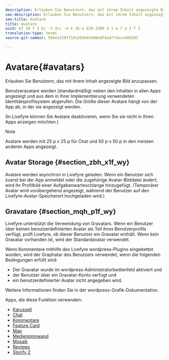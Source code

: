 ```yaml
---
description: Erlauben Sie Benutzern, das mit ihrem Inhalt angezeigte Bild anzupassen.
seo-description: Erlauben Sie Benutzern, das mit ihrem Inhalt angezeigte Bild anzupassen.
seo-title: Avatare
title: Avatare
uuid: bf 20 f 3 bc -3 dcc -4 e 16-a 629-3380 d 1 a 7 a 3 f 2
translation-type: tm+mt
source-git-commit: 566ea2587f101202045488e9f4edf73ece100293

---
```



# Avatare{#avatars}

Erlauben Sie Benutzern, das mit ihrem Inhalt angezeigte Bild anzupassen.

Benutzeravatare werden (standardmäßig) neben den Inhalten in allen Apps angezeigt und aus dem in Ihrer Implementierung verwendeten Identitätsprofilsystem abgerufen. Die Größe dieser Avatare hängt von der App ab, in der sie angezeigt werden.

(In Livefyre können Sie Avatare deaktivieren, wenn Sie sie nicht in Ihren Apps anzeigen möchten.)

>[!NOTE]
>
>Avatare werden mit 25 p x 25 p für Chat und 50 p x 50 p in den meisten anderen Apps angezeigt.

## Avatar Storage {#section_zbh_x1f_wy}

Avatare werden asynchron in Livefyre geladen. Wenn ein Benutzer sich zuerst bei der App anmeldet oder die zugehörige Avatar-Bilddatei ändert, wird ihr Profilbild einer Aufgabenwarteschlange hinzugefügt. (Temporärer Avatar wird vorübergehend angezeigt, während der Benutzer auf den Livefyre-Avatar-Speicherort hochgeladen wird.)

## Gravatare {#section_mqh_p1f_wy}

Livefyre unterstützt die Verwendung von Gravatars. Wenn ein Benutzer über keinen benutzerdefinierten Avatar als Teil ihres Benutzerprofils verfügt, prüft Livefyre, ob dieser Benutzer ein Gravatar enthält. Wenn kein Gravatar vorhanden ist, wird der Standardavatar verwendet.

Wenn Kommentare mithilfe des Livefyre wordpress-Plugins eingebettet wurden, wird der Graphatar des Benutzers verwendet, wenn die folgenden Bedingungen erfüllt sind:

* Der Gravatar wurde im wordpress-Administratorbedienfeld aktiviert und
* der Benutzer über ein Gravatar-Konto verfügt und
* ein benutzerdefinierter Avatar nicht angegeben wird.

Weitere Informationen finden Sie in der wordpress-Grafik-Dokumentation.



Apps, die diese Funktion verwenden:

* [Karussell](/help/using/c-about-apps/c-carousel-app/c-carousel-app.md#c_carousel_app)
* [Chat](/help/using/c-about-apps/c-chat-app/c-chat-app.md#c_chat_app)
* [Kommentare](/help/using/c-about-apps/c-comments/c-comments.md)
* [Feature Card](/help/using/c-about-apps/c-feature-card-app/c-feature-card-app.md#c_feature_card_app)
* [Map](/help/using/c-about-apps/c-map-app/c-map-app.md#c_map_app)
* [Medienpinnwand](/help/using/c-about-apps/c-media-wall-app/c-media-wall-app.md#c_media_wall_app)
* [Mosaik](/help/using/c-about-apps/c-mosaic-app/c-mosaic-app.md#c_mosaic_app)
* [Reviews](/help/using/c-about-apps/c-reviews-app/c-reviews-app.md#c_reviews_app)
* [Storify 2](/help/using/c-about-apps/c-storify2/c-storify2.md#c_storify2)

